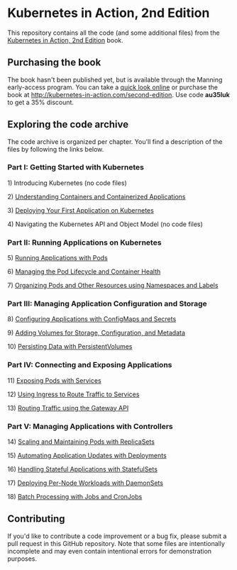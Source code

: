 # Kubernetes in Action, 2nd Edition

This repository contains all the code (and some additional files) from the [Kubernetes in Action, 2nd Edition](http://kubernetes-in-action.com/second-edition) book.

## Purchasing the book

The book hasn't been published yet, but is available through the Manning early-access program.
You can take a [quick look online](https://livebook.manning.com/book/kubernetes-in-action-second-edition/chapter-1/?a_aid=kubiaML) or purchase the book at http://kubernetes-in-action.com/second-edition. Use code **au35luk** to get a 35% discount.


## Exploring the code archive

The code archive is organized per chapter. You'll find a description of the files by following the links below.  

### Part I: Getting Started with Kubernetes

1\) Introducing Kubernetes (no code files)

2\) [Understanding Containers and Containerized Applications](Chapter02/)

3\) [Deploying Your First Application on Kubernetes](Chapter03/)

4\) Navigating the Kubernetes API and Object Model (no code files)

### Part II: Running Applications on Kubernetes

5\) [Running Applications with Pods](Chapter05/)

6\) [Managing the Pod Lifecycle and Container Health](Chapter06/)

7\) [ Organizing Pods and Other Resources using Namespaces and Labels](Chapter07/)

### Part III: Managing Application Configuration and Storage

8\) [Configuring Applications with ConfigMaps and Secrets](Chapter08/)

9\) [Adding Volumes for Storage, Configuration, and Metadata](Chapter09/)

10\) [Persisting Data with PersistentVolumes](Chapter10/)

### Part IV: Connecting and Exposing Applications

11\) [Exposing Pods with Services](Chapter11/)

12\) [Using Ingress to Route Traffic to Services](Chapter12/)

13\) [Routing Traffic using the Gateway API](Chapter13/)

### Part V: Managing Applications with Controllers

14\) [Scaling and Maintaining Pods with ReplicaSets](Chapter14/)

15\) [Automating Application Updates with Deployments](Chapter15/)

16\) [Handling Stateful Applications with StatefulSets](Chapter16/)

17\) [Deploying Per-Node Workloads with DaemonSets](Chapter17/)

18\) [Batch Processing with Jobs and CronJobs](Chapter18/)

## Contributing

If you'd like to contribute a code improvement or a bug fix, please submit a pull request in this GitHub repository. Note that some files are intentionally incomplete and may even contain intentional errors for demonstration purposes.   

